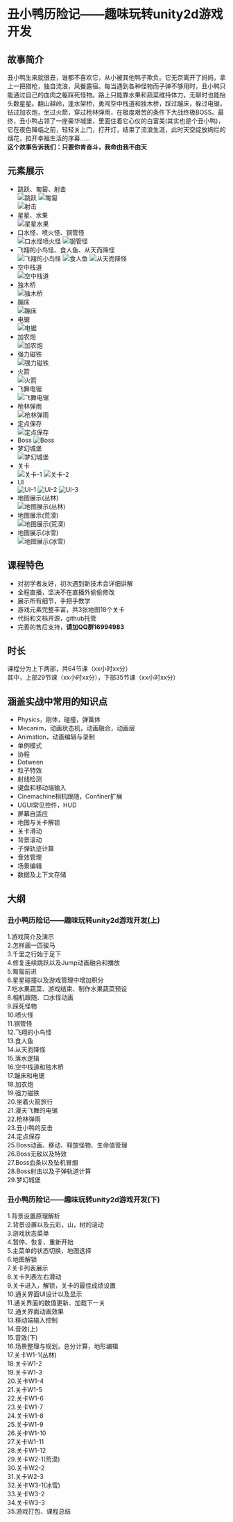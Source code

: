 # 丑小鸭历险记——趣味玩转unity2d游戏开发  
## 故事简介  
  丑小鸭生来就很丑，谁都不喜欢它，从小被其他鸭子欺负。它无奈离开了妈妈，拿上一把猎枪，独自流浪，风餐露宿。每当遇到各种怪物而子弹不够用时，丑小鸭只能通过自己的血肉之躯踩死怪物。路上只能靠水果和蔬菜维持体力，无聊时也能抬头数星星。翻山越岭，逢水架桥，勇闯空中栈道和独木桥，踩过蹦床，躲过电锯，钻过加农炮，坐过火箭，穿过枪林弹雨，在极度艰苦的条件下大战终极BOSS。最终，丑小鸭占领了一座豪华城堡，里面住着它心仪的白富美(其实也是个丑小鸭)，它在夜色降临之前，轻轻关上门，打开灯，结束了流浪生涯，此时天空绽放绚烂的烟花，拉开幸福生活的序幕......  
  **这个故事告诉我们：只要你肯奋斗，我命由我不由天** 
## 元素展示
* 跳跃、匍匐、射击    
![跳跃](https://github.com/sailings/DuckAdventure/blob/master/png/%E8%B7%B3%E8%B7%83.png)
![匍匐](https://github.com/sailings/DuckAdventure/blob/master/png/%E5%8C%8D%E5%8C%90.png)  
![射击](https://github.com/sailings/DuckAdventure/blob/master/png/%E5%B0%84%E5%87%BB.png)  
* 星星、水果   
![星星水果](https://github.com/sailings/DuckAdventure/blob/master/png/%E6%98%9F%E6%98%9F%E6%B0%B4%E6%9E%9C.png)
* 口水怪、喷火怪、钢管怪  
![口水怪喷火怪](https://github.com/sailings/DuckAdventure/blob/master/png/%E5%8F%A3%E6%B0%B4%E6%80%AA%E5%96%B7%E7%81%AB%E6%80%AA.png)
![钢管怪](https://github.com/sailings/DuckAdventure/blob/master/png/%E9%92%A2%E7%AE%A1%E6%80%AA.png)
* 飞翔的小鸟怪、食人鱼、从天而降怪  
![飞翔的小鸟怪](https://github.com/sailings/DuckAdventure/blob/master/png/%E9%A3%9E%E7%BF%94%E7%9A%84%E5%B0%8F%E9%B8%9F.png)
![食人鱼](https://github.com/sailings/DuckAdventure/blob/master/png/%E9%A3%9F%E4%BA%BA%E9%B1%BC.png)
![从天而降怪](https://github.com/sailings/DuckAdventure/blob/master/png/%E4%BB%8E%E5%A4%A9%E8%80%8C%E9%99%8D%E6%80%AA.png)
* 空中栈道  
![空中栈道](https://github.com/sailings/DuckAdventure/blob/master/png/%E7%A9%BA%E4%B8%AD%E6%A0%88%E9%81%93.png)
* 独木桥  
![独木桥](https://github.com/sailings/DuckAdventure/blob/master/png/%E7%8B%AC%E6%9C%A8%E6%A1%A5.png)
* 蹦床  
![蹦床](https://github.com/sailings/DuckAdventure/blob/master/png/%E8%B9%A6%E5%BA%8A.png)
* 电锯  
![电锯](https://github.com/sailings/DuckAdventure/blob/master/png/%E7%94%B5%E9%94%AF.png)
* 加农炮  
![加农炮](https://github.com/sailings/DuckAdventure/blob/master/png/%E5%8A%A0%E5%86%9C%E7%82%AE.png)
* 强力磁铁    
![强力磁铁](https://github.com/sailings/DuckAdventure/blob/master/png/%E7%A3%81%E9%93%81.png)
* 火箭  
![火箭](https://github.com/sailings/DuckAdventure/blob/master/png/%E7%81%AB%E7%AE%AD.png)
* 飞舞电锯  
![飞舞电锯](https://github.com/sailings/DuckAdventure/blob/master/png/%E9%A3%9E%E8%88%9E%E7%94%B5%E9%94%AF.png)
* 枪林弹雨  
![枪林弹雨](https://github.com/sailings/DuckAdventure/blob/master/png/%E6%9E%AA%E6%9E%97%E5%BC%B9%E9%9B%A8.png)
* 定点保存  
![定点保存](https://github.com/sailings/DuckAdventure/blob/master/png/%E5%AE%9A%E7%82%B9%E4%BF%9D%E5%AD%98.png)
* Boss
![Boss](https://github.com/sailings/DuckAdventure/blob/master/png/Boss.png)
* 梦幻城堡  
![梦幻城堡](https://github.com/sailings/DuckAdventure/blob/master/png/%E6%A2%A6%E5%B9%BB%E5%9F%8E%E5%A0%A1.png)
* 关卡  
![关卡-1](https://github.com/sailings/DuckAdventure/blob/master/png/%E5%85%B3%E5%8D%A1-1.png)
![关卡-2](https://github.com/sailings/DuckAdventure/blob/master/png/%E5%85%B3%E5%8D%A1-2.png)
* UI  
![UI-1](https://github.com/sailings/DuckAdventure/blob/master/png/UI-1.png)
![UI-2](https://github.com/sailings/DuckAdventure/blob/master/png/UI-2.png)
![UI-3](https://github.com/sailings/DuckAdventure/blob/master/png/UI-3.png)
* 地图展示(丛林)  
![地图展示(丛林)](https://github.com/sailings/DuckAdventure/blob/master/png/%E5%9C%B0%E5%9B%BE-%E4%B8%9B%E6%9E%97.png)
* 地图展示(荒漠)  
![地图展示(荒漠)](https://github.com/sailings/DuckAdventure/blob/master/png/%E5%9C%B0%E5%9B%BE-%E8%8D%92%E6%BC%A0.png)
* 地图展示(冰雪)  
![地图展示(冰雪)](https://github.com/sailings/DuckAdventure/blob/master/png/%E5%9C%B0%E5%9B%BE-%E5%86%B0%E9%9B%AA.png)
## 课程特色  
* 对初学者友好，初次遇到新技术会详细讲解
* 全程直播，坚决不在直播外偷偷修改  
* 展示所有细节，手把手教学  
* 游戏元素完整丰富，共3张地图18个关卡  
* 代码和文档开源，github托管  
* 完善的售后支持，**请加QQ群16994983**  
## 时长  
课程分为上下两部，共64节课（xx小时xx分）  
其中，上部29节课（xx小时xx分），下部35节课（xx小时xx分）  
## 涵盖实战中常用的知识点  
* Physics，刚体，碰撞，弹簧体
* Mecanim，动画状态机，动画融合，动画层
* Animation，动画编辑与录制
* 单例模式
* 协程
* Dotween
* 粒子特效
* 射线检测
* 键盘和移动端输入
* Cinemachine相机跟随，Confiner扩展
* UGUI常见控件，HUD
* 屏幕自适应
* 地图与关卡解锁
* 关卡滑动
* 背景滚动
* 子弹轨迹计算
* 音效管理
* 场景编辑
* 数据及上下文存储

## 大纲
### 丑小鸭历险记——趣味玩转unity2d游戏开发(上)　　
1.游戏简介及演示  
2.怎样画一匹骏马  
3.千里之行始于足下  
4.修复连续跳跃以及Jump动画融合和播放  
5.匍匐前进  
6.星星碰撞以及游戏管理中增加积分  
7.吃水果蔬菜、游戏结束、制作水果蔬菜预设  
8.相机跟随、口水怪动画  
9.踩死怪物  
10.喷火怪  
11.钢管怪  
12.飞翔的小鸟怪  
13.食人鱼  
14.从天而降怪  
15.落水逻辑  
16.空中栈道和独木桥  
17.蹦床和电锯  
18.加农炮  
19.强力磁铁  
20.坐着火箭旅行  
21.漫天飞舞的电锯  
22.枪林弹雨  
23.丑小鸭的反击  
24.定点保存  
25.Boss动画、移动、释放怪物、生命值管理  
26.Boss无敌以及特效  
27.Boss血条以及坠机冒烟  
28.Boss射击以及子弹轨道计算  
29.梦幻城堡  
### 丑小鸭历险记——趣味玩转unity2d游戏开发(下)
1.背景设置原理解析  
2.背景设置以及云彩，山，树的滚动  
3.游戏状态菜单  
4.暂停、恢复、重新开始  
5.主菜单的状态切换，地图选择  
6.地图解锁  
7.关卡列表展示  
8.关卡列表左右滑动  
9.关卡进入，解锁，关卡的最佳成绩设置  
10.通关界面UI设计以及显示  
11.通关界面的数值更新、加载下一关  
12.通关界面动画效果  
13.移动端输入控制  
14.音效(上)  
15.音效(下)  
16.场景整理与规划，总分计算，地形编辑  
17.关卡W1-1(丛林)  
18.关卡W1-2  
19.关卡W1-3  
20.关卡W1-4  
21.关卡W1-5  
22.关卡W1-6  
23.关卡W1-7  
24.关卡W1-8  
25.关卡W1-9  
26.关卡W1-10  
27.关卡W1-11  
28.关卡W1-12  
29.关卡W2-1(荒漠)  
30.关卡W2-2  
31.关卡W2-3  
32.关卡W3-1(冰雪)  
33.关卡W3-2  
34.关卡W3-3  
35.游戏打包、课程总结
